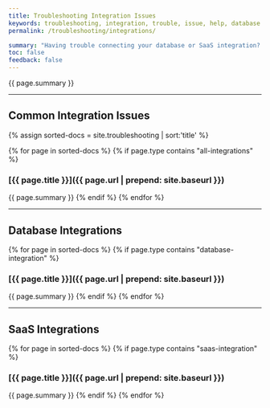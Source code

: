 ```yaml
---
title: Troubleshooting Integration Issues
keywords: troubleshooting, integration, trouble, issue, help, database integration, saas integration
permalink: /troubleshooting/integrations/

summary: "Having trouble connecting your database or SaaS integration? Investigating a data discrepancy? Here you'll find resources for some of the most common causes of connection troubles and data discrepancies related to integrations."
toc: false
feedback: false
---
```


{{ page.summary }}

---

## Common Integration Issues

{% assign sorted-docs = site.troubleshooting | sort:'title' %}

{% for page in sorted-docs %}
{% if page.type contains "all-integrations" %}
### [{{ page.title }}]({{ page.url | prepend: site.baseurl }})
{{ page.summary }}
{% endif %}
{% endfor %}

---

## Database Integrations

{% for page in sorted-docs %}
{% if page.type contains "database-integration" %}
### [{{ page.title }}]({{ page.url | prepend: site.baseurl }})
{{ page.summary }}
{% endif %}
{% endfor %}

---

## SaaS Integrations

{% for page in sorted-docs %}
{% if page.type contains "saas-integration" %}
### [{{ page.title }}]({{ page.url | prepend: site.baseurl }})
{{ page.summary }}
{% endif %}
{% endfor %}
